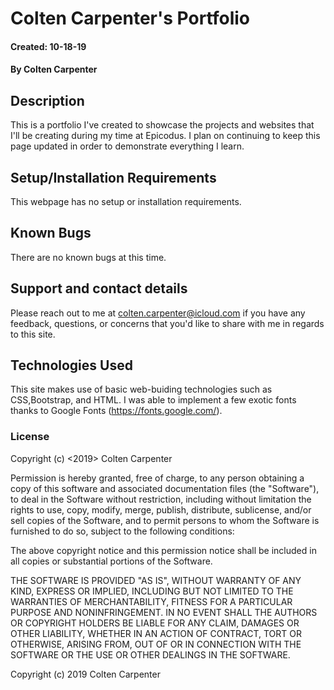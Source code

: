 # Colten Carpenter's Portfolio

#### Created: 10-18-19

#### By Colten Carpenter

## Description

This is a portfolio I've created to showcase the projects and websites that I'll be creating during my time at Epicodus.  I plan on continuing to keep this page updated in order to demonstrate everything I learn.

## Setup/Installation Requirements

This webpage has no setup or installation requirements.

## Known Bugs

There are no known bugs at this time.
## Support and contact details

Please reach out to me at colten.carpenter@icloud.com if you have any feedback, questions, or concerns that you'd like to share with me in regards to this site.

## Technologies Used

This site makes use of basic web-buiding technologies such as CSS,Bootstrap, and HTML.  I was able to implement a few exotic fonts thanks to Google Fonts (https://fonts.google.com/).

### License

Copyright (c) <2019> Colten Carpenter

Permission is hereby granted, free of charge, to any person obtaining a copy
of this software and associated documentation files (the "Software"), to deal
in the Software without restriction, including without limitation the rights
to use, copy, modify, merge, publish, distribute, sublicense, and/or sell
copies of the Software, and to permit persons to whom the Software is
furnished to do so, subject to the following conditions:

The above copyright notice and this permission notice shall be included in all
copies or substantial portions of the Software.

THE SOFTWARE IS PROVIDED "AS IS", WITHOUT WARRANTY OF ANY KIND, EXPRESS OR
IMPLIED, INCLUDING BUT NOT LIMITED TO THE WARRANTIES OF MERCHANTABILITY,
FITNESS FOR A PARTICULAR PURPOSE AND NONINFRINGEMENT. IN NO EVENT SHALL THE
AUTHORS OR COPYRIGHT HOLDERS BE LIABLE FOR ANY CLAIM, DAMAGES OR OTHER
LIABILITY, WHETHER IN AN ACTION OF CONTRACT, TORT OR OTHERWISE, ARISING FROM,
OUT OF OR IN CONNECTION WITH THE SOFTWARE OR THE USE OR OTHER DEALINGS IN THE
SOFTWARE.

Copyright (c) 2019 Colten Carpenter
